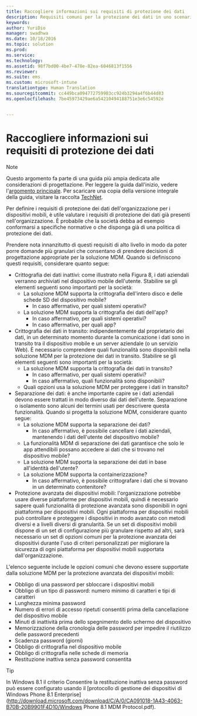 ```yaml
---
title: Raccogliere informazioni sui requisiti di protezione dei dati
description: Requisiti comuni per la protezione dei dati in uno scenario di gestione di dispositivi mobili.
keywords: 
author: YuriDio
manager: swadhwa
ms.date: 10/18/2016
ms.topic: solution
ms.prod: 
ms.service: 
ms.technology: 
ms.assetid: 98f7bd00-4be7-478e-82ea-6046813f1556
ms.reviewer: 
ms.suite: ems
ms.custom: microsoft-intune
translationtype: Human Translation
ms.sourcegitcommit: cc449bca094772759983cc924b3294a4f6b44d83
ms.openlocfilehash: 7be45973429ae6a54210494188751e3e6c54592e


---
```


# Raccogliere informazioni sui requisiti di protezione dei dati

>[!NOTE]
>Questo argomento fa parte di una guida più ampia dedicata alle considerazioni di progettazione. Per leggere la guida dall'inizio, vedere l'[argomento principale](mdm-design-considerations-guide.md). Per scaricare una copia della versione integrale della guida, visitare la raccolta [TechNet](https://gallery.technet.microsoft.com/Mobile-Device-Management-7d401582).

Per definire i requisiti di protezione dei dati dell'organizzazione per i dispositivi mobili, è utile valutare i requisiti di protezione dei dati già presenti nell'organizzazione. È probabile che la società debba ad esempio conformarsi a specifiche normative o che disponga già di una politica di protezione dei dati. 

Prendere nota innanzitutto di questi requisiti di alto livello in modo da poter porre domande più granulari che consentano di prendere decisioni di progettazione appropriate per la soluzione MDM.  Quando si definiscono questi requisiti, considerare quanto segue:

- Crittografia dei dati inattivi: come illustrato nella Figura 8, i dati aziendali verranno archiviati nel dispositivo mobile dell'utente. Stabilire se gli elementi seguenti sono importanti per la società: 
    - La soluzione MDM supporta la crittografia dell'intero disco e delle schede SD del dispositivo mobile?
        - In caso affermativo, per quali sistemi operativi?
    - La soluzione MDM supporta la crittografia dei dati dell'app?
        - In caso affermativo, per quali sistemi operativi?
        - In caso affermativo, per quali app?
- Crittografia dei dati in transito: indipendentemente dal proprietario dei dati, in un determinato momento durante la comunicazione i dati sono in transito tra il dispositivo mobile e un server aziendale (o un servizio Web). È necessario comprendere quali funzionalità sono disponibili nella soluzione MDM per la protezione dei dati in transito. Stabilire se gli elementi seguenti sono importanti per la società: 
    - La soluzione MDM supporta la crittografia dei dati in transito?
        - In caso affermativo, per quali sistemi operativi?
        - In caso affermativo, quali funzionalità sono disponibili?
    - Quali opzioni usa la soluzione MDM per proteggere i dati in transito?
- Separazione dei dati: è anche importante capire se i dati aziendali devono essere trattati in modo diverso dai dati dell'utente. Separazione o isolamento sono alcuni dei termini usati per descrivere questa funzionalità. Quando si progetta la soluzione MDM, considerare quanto segue:
    - La soluzione MDM supporta la separazione dei dati?
        - In caso affermativo, è possibile cancellare i dati aziendali, mantenendo i dati dell'utente del dispositivo mobile?
    - La funzionalità MDM di separazione dei dati garantisce che solo le app attendibili possano accedere ai dati che si trovano nel dispositivo mobile?
    - La soluzione MDM supporta la separazione dei dati in base all'identità dell'utente?
    - La soluzione MDM supporta la containerizzazione?
        - In caso affermativo, è possibile crittografare i dati che si trovano in un determinato contenitore?
- Protezione avanzata dei dispositivi mobili: l'organizzazione potrebbe usare diverse piattaforme per dispositivi mobili, quindi è necessario sapere quali funzionalità di protezione avanzata sono disponibili in ogni piattaforma per dispositivi mobili. Ogni piattaforma per dispositivi mobili può controllare e proteggere i dispositivi in modo avanzato con metodi diversi e a livelli diversi di granularità. Se un set di dispositivi mobili dispone di un set di configurazione più granulare rispetto ad altri, sarà necessario un set di opzioni comuni per la protezione avanzata dei dispositivi durante l'uso di criteri personalizzati per migliorare la sicurezza di ogni piattaforma per dispositivi mobili supportata dall'organizzazione. 

L'elenco seguente include le opzioni comuni che devono essere supportate dalla soluzione MDM per la protezione avanzata dei dispositivi mobili:

- Obbligo di una password per sbloccare i dispositivi mobili
- Obbligo di un tipo di password: numero minimo di caratteri e tipi di caratteri
- Lunghezza minima password
- Numero di errori di accesso ripetuti consentiti prima della cancellazione del dispositivo mobile
- Minuti di inattività prima dello spegnimento dello schermo del dispositivo
- Memorizzazione della cronologia delle password per impedire il riutilizzo delle password precedenti
- Scadenza password (giorni)
- Obbligo di crittografia nel dispositivo mobile
- Obbligo di crittografia nelle schede di memoria
- Restituzione inattiva senza password consentita

>[!TIP] 
> In Windows 8.1 il criterio Consentire la restituzione inattiva senza password può essere configurato usando il [protocollo di gestione dei dispositivi di Windows Phone 8.1 Enterprise](http://download.microsoft.com/download/C/A/0/CA091018-1A43-4063-B70B-20B9901F4D10/Windows Phone 8.1 MDM Protocol.pdf).



<!--HONumber=Oct16_HO3-->


